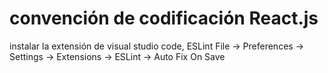 # convención de codificación React.js
instalar la extensión de visual studio code, ESLint
File -> Preferences -> Settings -> Extensions -> ESLint -> Auto Fix On Save